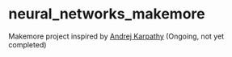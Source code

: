 # neural_networks_makemore
Makemore project inspired by [Andrej Karpathy](https://github.com/karpathy/makemore) (Ongoing, not yet completed)
